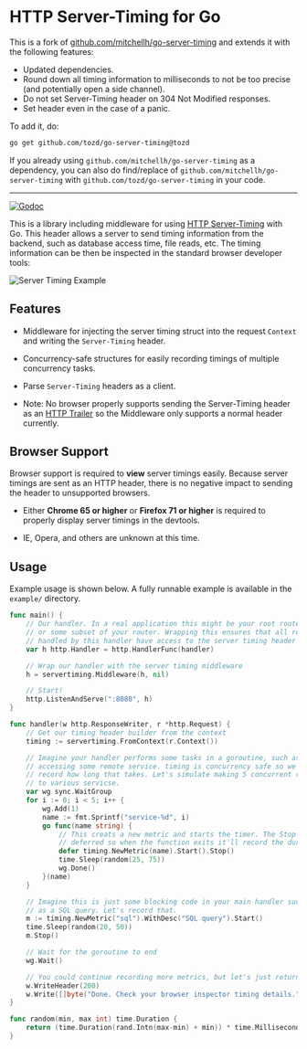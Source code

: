 # HTTP Server-Timing for Go

This is a fork of [github.com/mitchellh/go-server-timing](github.com/mitchellh/go-server-timing) and extends it with
the following features:

- Updated dependencies.
- Round down all timing information to milliseconds to not be too precise (and potentially open a side channel).
- Do not set Server-Timing header on 304 Not Modified responses.
- Set header even in the case of a panic.

To add it, do:

```sh
go get github.com/tozd/go-server-timing@tozd
```

If you already using `github.com/mitchellh/go-server-timing` as a dependency, you can also do
find/replace of `github.com/mitchellh/go-server-timing` with `github.com/tozd/go-server-timing`
in your code.

---

[![Godoc](https://godoc.org/github.com/tozd/go-server-timing?status.svg)](https://godoc.org/github.com/tozd/go-server-timing)

This is a library including middleware for using
[HTTP Server-Timing](https://www.w3.org/TR/server-timing) with Go. This header
allows a server to send timing information from the backend, such as database
access time, file reads, etc. The timing information can be then be inspected
in the standard browser developer tools:

![Server Timing Example](https://raw.githubusercontent.com/tozd/go-server-timing/master/example/screenshot.png)

## Features

- Middleware for injecting the server timing struct into the request `Context`
  and writing the `Server-Timing` header.

- Concurrency-safe structures for easily recording timings of multiple
  concurrency tasks.

- Parse `Server-Timing` headers as a client.

- Note: No browser properly supports sending the Server-Timing header as
  an [HTTP Trailer](https://tools.ietf.org/html/rfc7230#section-4.4) so
  the Middleware only supports a normal header currently.

## Browser Support

Browser support is required to **view** server timings easily. Because server
timings are sent as an HTTP header, there is no negative impact to sending
the header to unsupported browsers.

- Either **Chrome 65 or higher** or **Firefox 71 or higher** is required
  to properly display server timings in the devtools.

- IE, Opera, and others are unknown at this time.

## Usage

Example usage is shown below. A fully runnable example is available in
the `example/` directory.

```go
func main() {
	// Our handler. In a real application this might be your root router,
	// or some subset of your router. Wrapping this ensures that all routes
	// handled by this handler have access to the server timing header struct.
	var h http.Handler = http.HandlerFunc(handler)

	// Wrap our handler with the server timing middleware
	h = servertiming.Middleware(h, nil)

	// Start!
	http.ListenAndServe(":8080", h)
}

func handler(w http.ResponseWriter, r *http.Request) {
	// Get our timing header builder from the context
	timing := servertiming.FromContext(r.Context())

	// Imagine your handler performs some tasks in a goroutine, such as
	// accessing some remote service. timing is concurrency safe so we can
	// record how long that takes. Let's simulate making 5 concurrent requests
	// to various servicse.
	var wg sync.WaitGroup
	for i := 0; i < 5; i++ {
		wg.Add(1)
		name := fmt.Sprintf("service-%d", i)
		go func(name string) {
			// This creats a new metric and starts the timer. The Stop is
			// deferred so when the function exits it'll record the duration.
			defer timing.NewMetric(name).Start().Stop()
			time.Sleep(random(25, 75))
			wg.Done()
		}(name)
	}

	// Imagine this is just some blocking code in your main handler such
	// as a SQL query. Let's record that.
	m := timing.NewMetric("sql").WithDesc("SQL query").Start()
	time.Sleep(random(20, 50))
	m.Stop()

	// Wait for the goroutine to end
	wg.Wait()

	// You could continue recording more metrics, but let's just return now
	w.WriteHeader(200)
	w.Write([]byte("Done. Check your browser inspector timing details."))
}

func random(min, max int) time.Duration {
	return (time.Duration(rand.Intn(max-min) + min)) * time.Millisecond
}
```
